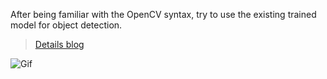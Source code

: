 After being familiar with the OpenCV syntax, try to use the existing trained model for object detection. 

> [Details blog](https://www.notion.so/Object-Detection-d438dcbcb0ef46fa87cd5dc365c19102)

![Gif](https://github.com/KhalilHsu/CCI_learn_openCV/blob/main/pic/ezgif-2-d475f29c76bc.gif)


